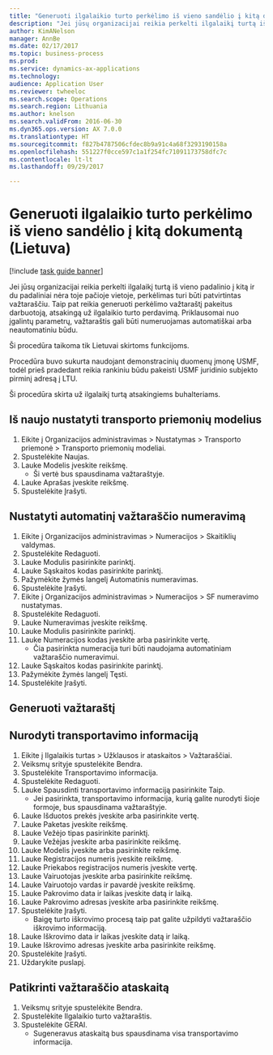 ```yaml
--- 
title: "Generuoti ilgalaikio turto perkėlimo iš vieno sandėlio į kitą dokumentą (Lietuva)"
description: "Jei jūsų organizacijai reikia perkelti ilgalaikį turtą iš vieno padalinio į kitą ir du padaliniai nėra toje pačioje vietoje, perkėlimas turi būti patvirtintas važtaraščiu."
author: KimANelson
manager: AnnBe
ms.date: 02/17/2017
ms.topic: business-process
ms.prod: 
ms.service: dynamics-ax-applications
ms.technology: 
audience: Application User
ms.reviewer: twheeloc
ms.search.scope: Operations
ms.search.region: Lithuania
ms.author: knelson
ms.search.validFrom: 2016-06-30
ms.dyn365.ops.version: AX 7.0.0
ms.translationtype: HT
ms.sourcegitcommit: f827b4787506cfdec8b9a91c4a68f3293190158a
ms.openlocfilehash: 551227f0cce597c1a1f254fc71091173758dfc7c
ms.contentlocale: lt-lt
ms.lasthandoff: 09/29/2017

---
```

# <a name="generate-a-fixed-asset-transfer-between-warehouses-document-lithuania"></a>Generuoti ilgalaikio turto perkėlimo iš vieno sandėlio į kitą dokumentą (Lietuva)

[!include [task guide banner](../../includes/task-guide-banner.md)]

Jei jūsų organizacijai reikia perkelti ilgalaikį turtą iš vieno padalinio į kitą ir du padaliniai nėra toje pačioje vietoje, perkėlimas turi būti patvirtintas važtaraščiu. Taip pat reikia generuoti perkėlimo važtaraštį pakeitus darbuotoją, atsakingą už ilgalaikio turto perdavimą. Priklausomai nuo įgalintų parametrų, važtaraštis gali būti numeruojamas automatiškai arba neautomatiniu būdu.

Ši procedūra taikoma tik Lietuvai skirtoms funkcijoms. 

Procedūra buvo sukurta naudojant demonstracinių duomenų įmonę USMF, todėl prieš pradedant reikia rankiniu būdu pakeisti USMF juridinio subjekto pirminį adresą į LTU. 

Ši procedūra skirta už ilgalaikį turtą atsakingiems buhalteriams.


## <a name="preset-vehicle-models"></a>Iš naujo nustatyti transporto priemonių modelius
1. Eikite į Organizacijos administravimas > Nustatymas > Transporto priemonė > Transporto priemonių modeliai.
2. Spustelėkite Naujas.
3. Lauke Modelis įveskite reikšmę.
    * Ši vertė bus spausdinama važtaraštyje.  
4. Lauke Aprašas įveskite reikšmę.
5. Spustelėkite Įrašyti.

## <a name="set-up-packing-slip-auto-numbering"></a>Nustatyti automatinį važtaraščio numeravimą
1. Eikite į Organizacijos administravimas > Numeracijos > Skaitiklių valdymas.
2. Spustelėkite Redaguoti.
3. Lauke Modulis pasirinkite parinktį.
4. Lauke Sąskaitos kodas pasirinkite parinktį.
5. Pažymėkite žymės langelį Automatinis numeravimas.
6. Spustelėkite Įrašyti.
7. Eikite į Organizacijos administravimas > Numeracijos > SF numeravimo nustatymas.
8. Spustelėkite Redaguoti.
9. Lauke Numeravimas įveskite reikšmę.
10. Lauke Modulis pasirinkite parinktį.
11. Lauke Numeracijos kodas įveskite arba pasirinkite vertę.
    * Čia pasirinkta numeracija turi būti naudojama automatiniam važtaraščio numeravimui.  
12. Lauke Sąskaitos kodas pasirinkite parinktį.
13. Pažymėkite žymės langelį Tęsti.
14. Spustelėkite Įrašyti.

## <a name="generate-packing-slip"></a>Generuoti važtaraštį

## <a name="specify-transportation-details"></a>Nurodyti transportavimo informaciją
1. Eikite į Ilgalaikis turtas > Užklausos ir ataskaitos > Važtaraščiai.
2. Veiksmų srityje spustelėkite Bendra.
3. Spustelėkite Transportavimo informacija.
4. Spustelėkite Redaguoti.
5. Lauke Spausdinti transportavimo informaciją pasirinkite Taip.
    * Jei pasirinkta, transportavimo informacija, kurią galite nurodyti šioje formoje, bus spausdinama važtaraštyje.  
6. Lauke Išduotos prekės įveskite arba pasirinkite vertę.
7. Lauke Paketas įveskite reikšmę.
8. Lauke Vežėjo tipas pasirinkite parinktį.
9. Lauke Vežėjas įveskite arba pasirinkite reikšmę.
10. Lauke Modelis įveskite arba pasirinkite reikšmę.
11. Lauke Registracijos numeris įveskite reikšmę.
12. Lauke Priekabos registracijos numeris įveskite vertę.
13. Lauke Vairuotojas įveskite arba pasirinkite reikšmę.
14. Lauke Vairuotojo vardas ir pavardė įveskite reikšmę.
15. Lauke Pakrovimo data ir laikas įveskite datą ir laiką.
16. Lauke Pakrovimo adresas įveskite arba pasirinkite reikšmę.
17. Spustelėkite Įrašyti.
    * Baigę turto iškrovimo procesą taip pat galite užpildyti važtaraščio iškrovimo informaciją.  
18. Lauke Iškrovimo data ir laikas įveskite datą ir laiką.
19. Lauke Iškrovimo adresas įveskite arba pasirinkite reikšmę.
20. Spustelėkite Įrašyti.
21. Uždarykite puslapį.

## <a name="verify-the-packing-slip-report"></a>Patikrinti važtaraščio ataskaitą
1. Veiksmų srityje spustelėkite Bendra.
2. Spustelėkite Ilgalaikio turto važtaraštis.
3. Spustelėkite GERAI.
    * Sugeneravus ataskaitą bus spausdinama visa transportavimo informacija.  



